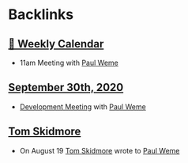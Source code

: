 
# Backlinks
## [  📅  Weekly Calendar](<  📅  Weekly Calendar.md>)
- 11am Meeting with [Paul Weme](<Paul Weme.md>)

## [September 30th, 2020](<September 30th, 2020.md>)
- [Development Meeting](<Development Meeting.md>) with [Paul Weme](<Paul Weme.md>)

## [Tom Skidmore ](<Tom Skidmore .md>)
- On August 19 [Tom Skidmore](<Tom Skidmore.md>) wrote to [Paul Weme](<Paul Weme.md>)

